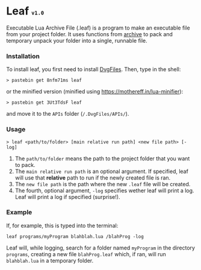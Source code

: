 # Leaf <sup><sub><sub>`v1.0`</sub></sub></sup>
Executable Lua Archive File (.leaf) is a program to make an executable file from your project folder. It uses functions from [archive](https://github.com/Dantevg/DvgApps/tree/master/Archive) to pack and temporary unpack your folder into a single, runnable file.

### Installation
To install leaf, you first need to install [DvgFiles](https://github.com/Dantevg/DvgApps/blob/master/DvgFiles.md).
Then, type in the shell:

    > pastebin get 8nfm71ms leaf

or the minified version (minified using https://mothereff.in/lua-minifier):

    > pastebin get 3Ut3TdsF leaf

and move it to the `APIs` folder (`/.DvgFiles/APIs/`).
### Usage

    > leaf <path/to/folder> [main relative run path] <new file path> [-log]

1. The `path/to/folder` means the path to the project folder that you want to pack.
2. The `main relative run path` is an optional argument. If specified, leaf will use that **relative** path to run if the newly created file is ran.
3. The `new file path` is the path where the new `.leaf` file will be created.
4. The fourth, optional argument, `-log` specifies wether leaf will print a log. Leaf will print a log if specified (surprise!).

### Example
If, for example, this is typed into the terminal:

    leaf programs/myProgram blahblah.lua /blahProg -log

Leaf will, while logging, search for a folder named `myProgram` in the directory `programs`, creating a new file `blahProg.leaf` which, if ran, will run `blahblah.lua` in a temporary folder.
